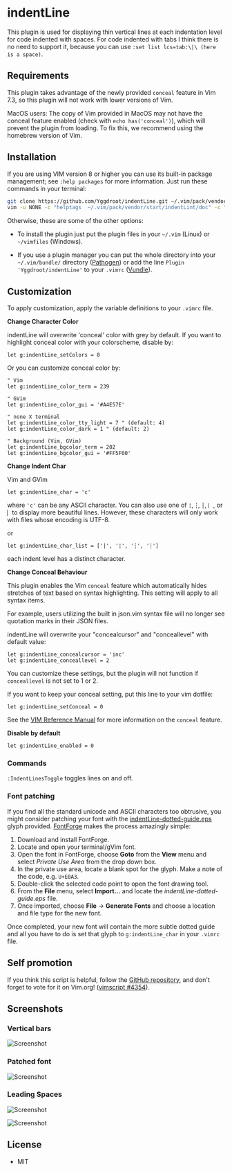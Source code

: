 indentLine
==========

This plugin is used for displaying thin vertical lines at each indentation level for code indented with spaces. For code indented with tabs I think there is no need to support it, because you can use `:set list lcs=tab:\|\ (here is a space)`.

## Requirements
This plugin takes advantage of the newly provided `conceal` feature in Vim 7.3, so this plugin will not work with lower versions of Vim.

MacOS users: The copy of Vim provided in MacOS may not have the conceal feature enabled (check with `echo has('conceal')`), which will prevent the plugin from loading. To fix this, we recommend using the homebrew version of Vim.

## Installation
If you are using VIM version 8 or higher you can use its built-in package management; see `:help packages` for more information. Just run these commands in your terminal:
```bash
git clone https://github.com/Yggdroot/indentLine.git ~/.vim/pack/vendor/start/indentLint
vim -u NONE -c "helptags  ~/.vim/pack/vendor/start/indentLint/doc" -c "q"
```

Otherwise, these are some of the other options:

* To install the plugin just put the plugin files in your `~/.vim` (Linux) or `~/vimfiles` (Windows).

* If you use a plugin manager you can put the whole directory into your `~/.vim/bundle/` directory ([Pathogen][pathogen]) or add the line `Plugin 'Yggdroot/indentLine'` to your `.vimrc` ([Vundle][vundle]).

## Customization
To apply customization, apply the variable definitions to your `.vimrc` file.

**Change Character Color**

indentLine will overwrite 'conceal' color with grey by default. If you want to highlight conceal color with your colorscheme, disable by:
```vim
let g:indentLine_setColors = 0
```

Or you can customize conceal color by: 
```vim
" Vim
let g:indentLine_color_term = 239

" GVim
let g:indentLine_color_gui = '#A4E57E'

" none X terminal
let g:indentLine_color_tty_light = 7 " (default: 4)
let g:indentLine_color_dark = 1 " (default: 2)

" Background (Vim, GVim)
let g:indentLine_bgcolor_term = 202
let g:indentLine_bgcolor_gui = '#FF5F00'
```

**Change Indent Char**

Vim and GVim
```vim
let g:indentLine_char = 'c'
```
where `'c'` can be any ASCII character. You can also use one of `¦`, `┆`, `│`, `⎸`, or `▏` to display more beautiful lines. However, these characters will only work with files whose encoding is UTF-8.

or
```vim
let g:indentLine_char_list = ['|', '¦', '┆', '┊']
```
each indent level has a distinct character.

**Change Conceal Behaviour**

This plugin enables the Vim `conceal` feature which automatically hides stretches of text based on syntax highlighting. This setting will apply to all syntax items.

For example, users utilizing the built in json.vim syntax file will no longer see quotation marks in their JSON files.

indentLine will overwrite your "concealcursor" and "conceallevel" with default value:

```vim
let g:indentLine_concealcursor = 'inc'
let g:indentLine_conceallevel = 2
```

You can customize these settings, but the plugin will not function if `conceallevel` is not set to 1 or 2.

If you want to keep your conceal setting, put this line to your vim dotfile:
```vim
let g:indentLine_setConceal = 0
```

See the [VIM Reference Manual](http://vimdoc.sourceforge.net/htmldoc/version7.html#new-conceal) for more information on the `conceal` feature.


**Disable by default**
```vim
let g:indentLine_enabled = 0
```

### Commands
`:IndentLinesToggle` toggles lines on and off.

### Font patching
If you find all the standard unicode and ASCII characters too obtrusive, you might consider patching your font with the [indentLine-dotted-guide.eps][glyph] glyph provided.  [FontForge][fontforge] makes the process amazingly simple:

 1. Download and install FontForge.
 2. Locate and open your terminal/gVim font.
 3. Open the font in FontForge, choose __Goto__ from the __View__ menu and select _Private Use Area_ from the drop down box.
 4. In the private use area, locate a blank spot for the glyph. Make a note of the code, e.g. `U+E0A3`.
 5. Double-click the selected code point to open the font drawing tool.
 6. From the __File__ menu, select __Import...__ and locate the _indentLine-dotted-guide.eps_ file.
 7. Once imported, choose __File__ -> __Generate Fonts__ and choose a location and file type for the new font.

Once completed, your new font will contain the more subtle dotted guide and all you have to do is set that glyph to `g:indentLine_char` in your `.vimrc` file.

[glyph]: glyph/indentLine-dotted-guide.eps
[fontforge]: http://fontforge.github.io/

## Self promotion
If you think this script is helpful, follow the [GitHub repository][repository], and don't forget to vote for it on Vim.org! ([vimscript #4354][script]).

[pathogen]: https://github.com/tpope/vim-pathogen
[vundle]: https://github.com/gmarik/vundle
[repository]: https://github.com/Yggdroot/indentLine
[script]: http://www.vim.org/scripts/script.php?script_id=4354

## Screenshots

### Vertical bars
![Screenshot](http://i.imgur.com/KVi0T.jpg)

### Patched font
![Screenshot](http://i.imgur.com/2ZA7oaZ.png)

### Leading Spaces
![Screenshot](http://i.imgur.com/tLYkb79.png)

![Screenshot](http://i.imgur.com/07Atrrs.png)

## License
- MIT

